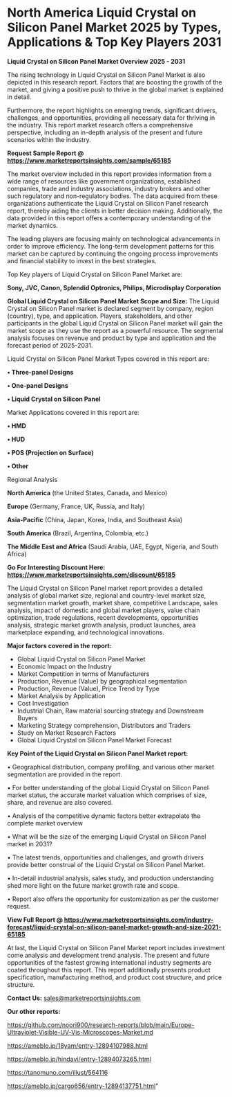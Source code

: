 # North America Liquid Crystal on Silicon Panel Market 2025 by Types, Applications & Top Key Players 2031

<Strong> Liquid Crystal on Silicon Panel Market Overview 2025 - 2031</strong>

The rising technology in Liquid Crystal on Silicon Panel Market is also depicted in this research report. Factors that are boosting the growth of the market, and giving a positive push to thrive in the global market is explained in detail.

Furthermore, the report highlights on emerging trends, significant drivers, challenges, and opportunities, providing all necessary data for thriving in the industry. This report market research offers a comprehensive perspective, including an in-depth analysis of the present and future scenarios within the industry.

<strong>Request Sample Report @ <a href=https://www.marketreportsinsights.com/sample/65185>https://www.marketreportsinsights.com/sample/65185</a></strong>

The market overview included in this report provides information from a wide range of resources like government organizations, established companies, trade and industry associations, industry brokers and other such regulatory and non-regulatory bodies. The data acquired from these organizations authenticate the Liquid Crystal on Silicon Panel research report, thereby aiding the clients in better decision making. Additionally, the data provided in this report offers a contemporary understanding of the market dynamics.

The leading players are focusing mainly on technological advancements in order to improve efficiency. The long-term development patterns for this market can be captured by continuing the ongoing process improvements and financial stability to invest in the best strategies.

Top Key players of Liquid Crystal on Silicon Panel Market are:

<strong>Sony, JVC, Canon, Splendid Optronics, Philips, Microdisplay Corporation</strong>

<strong><b>Global Liquid Crystal on Silicon Panel Market Scope and Size:</b></strong>
The Liquid Crystal on Silicon Panel market is declared segment by company, region (country), type, and application. Players, stakeholders, and other participants in the global Liquid Crystal on Silicon Panel market will gain the market scope as they use the report as a powerful resource. The segmental analysis focuses on revenue and product by type and application and the forecast period of 2025-2031.

Liquid Crystal on Silicon Panel Market Types covered in this report are:

<strong>• Three-panel Designs

• One-panel Designs

• Liquid Crystal on Silicon Panel</strong>

Market Applications covered in this report are:

<strong>• HMD

• HUD

• POS (Projection on Surface)

• Other</strong> 

Regional Analysis

<strong>North America</strong> (the United States, Canada, and Mexico)

<strong>Europe</strong> (Germany, France, UK, Russia, and Italy)

<strong>Asia-Pacific</strong> (China, Japan, Korea, India, and Southeast Asia)

<strong>South America</strong> (Brazil, Argentina, Colombia, etc.)

<strong>The Middle East and Africa</strong> (Saudi Arabia, UAE, Egypt, Nigeria, and South Africa)

<strong>Go For Interesting Discount Here: <a href=https://www.marketreportsinsights.com/discount/65185>https://www.marketreportsinsights.com/discount/65185</a></strong>

The Liquid Crystal on Silicon Panel market report provides a detailed analysis of global market size, regional and country-level market size, segmentation market growth, market share, competitive Landscape, sales analysis, impact of domestic and global market players, value chain optimization, trade regulations, recent developments, opportunities analysis, strategic market growth analysis, product launches, area marketplace expanding, and technological innovations.

<strong><b>Major factors covered in the report:</b></strong>
<ul>
  <li>Global Liquid Crystal on Silicon Panel Market </li>
  <li>Economic Impact on the Industry</li>
  <li>Market Competition in terms of Manufacturers</li>
  <li>Production, Revenue (Value) by geographical segmentation</li>
  <li>Production, Revenue (Value), Price Trend by Type</li>
  <li>Market Analysis by Application</li>
  <li>Cost Investigation</li>
  <li>Industrial Chain, Raw material sourcing strategy and Downstream Buyers</li>
  <li>Marketing Strategy comprehension, Distributors and Traders</li>
  <li>Study on Market Research Factors</li>
  <li>Global Liquid Crystal on Silicon Panel Market Forecast</li>
</ul>

<strong><b>Key Point of the Liquid Crystal on Silicon Panel Market report:</b></strong>

• Geographical distribution, company profiling, and various other market segmentation are provided in the report.

• For better understanding of the global Liquid Crystal on Silicon Panel market status, the accurate market valuation which comprises of size, share, and revenue are also covered.

• Analysis of the competitive dynamic factors better extrapolate the complete market overview

• What will be the size of the emerging Liquid Crystal on Silicon Panel market in 2031?

• The latest trends, opportunities and challenges, and growth drivers provide better construal of the Liquid Crystal on Silicon Panel Market.

• In-detail industrial analysis, sales study, and production understanding shed more light on the future market growth rate and scope.

• Report also offers the opportunity for customization as per the customer request.

<strong><b>View Full Report @ <a href=https://www.marketreportsinsights.com/industry-forecast/liquid-crystal-on-silicon-panel-market-growth-and-size-2021-65185>https://www.marketreportsinsights.com/industry-forecast/liquid-crystal-on-silicon-panel-market-growth-and-size-2021-65185</a></b></strong>


At last, the Liquid Crystal on Silicon Panel Market report includes investment come analysis and development trend analysis. The present and future opportunities of the fastest growing international industry segments are coated throughout this report. This report additionally presents product specification, manufacturing method, and product cost structure, and price structure.

<strong>Contact Us:</strong>
sales@marketreportsinsights.com

<strong>Our other reports:</strong>

<a href=https://github.com/noori900/research-reports/blob/main/Europe-Ultraviolet-Visible-UV-Vis-Microscopes-Market.md>https://github.com/noori900/research-reports/blob/main/Europe-Ultraviolet-Visible-UV-Vis-Microscopes-Market.md</a>

<a href=https://ameblo.jp/18yam/entry-12894107988.html>https://ameblo.jp/18yam/entry-12894107988.html</a>

<a href=https://ameblo.jp/hindavi/entry-12894073265.html>https://ameblo.jp/hindavi/entry-12894073265.html</a>

<a href=https://tanomuno.com/illust/564116>https://tanomuno.com/illust/564116</a>

<a href=https://ameblo.jp/cargo656/entry-12894137751.html>https://ameblo.jp/cargo656/entry-12894137751.html</a>"
